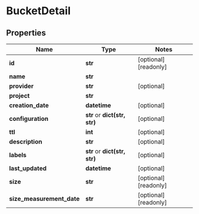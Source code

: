 # BucketDetail

## Properties
Name | Type | Notes
------------ | ------------- | -------------
**id** | **str** | [optional] [readonly] 
**name** | **str** | 
**provider** | **str** | [optional] 
**project** | **str** | 
**creation_date** | **datetime** | [optional] 
**configuration** | **str** or **dict(str, str)** | [optional] 
**ttl** | **int** | [optional] 
**description** | **str** | [optional] 
**labels** | **str** or **dict(str, str)** | [optional] 
**last_updated** | **datetime** | [optional] 
**size** | **str** | [optional] [readonly] 
**size_measurement_date** | **str** | [optional] [readonly] 


